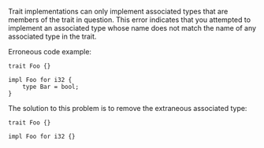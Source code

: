 Trait implementations can only implement associated types that are members of
the trait in question. This error indicates that you attempted to implement
an associated type whose name does not match the name of any associated type
in the trait.

Erroneous code example:

```compile_fail,E0437
trait Foo {}

impl Foo for i32 {
    type Bar = bool;
}
```

The solution to this problem is to remove the extraneous associated type:

```
trait Foo {}

impl Foo for i32 {}
```
